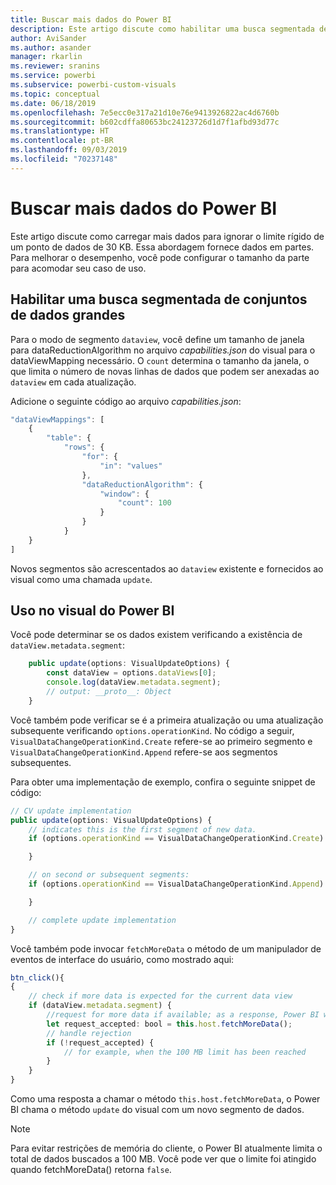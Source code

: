 ```yaml
---
title: Buscar mais dados do Power BI
description: Este artigo discute como habilitar uma busca segmentada de grandes conjuntos de altos para visuais do Power BI.
author: AviSander
ms.author: asander
manager: rkarlin
ms.reviewer: sranins
ms.service: powerbi
ms.subservice: powerbi-custom-visuals
ms.topic: conceptual
ms.date: 06/18/2019
ms.openlocfilehash: 7e5ecc0e317a21d10e76e9413926822ac4d6760b
ms.sourcegitcommit: b602cdffa80653bc24123726d1d7f1afbd93d77c
ms.translationtype: HT
ms.contentlocale: pt-BR
ms.lasthandoff: 09/03/2019
ms.locfileid: "70237148"
---
```

# <a name="fetch-more-data-from-power-bi"></a>Buscar mais dados do Power BI

Este artigo discute como carregar mais dados para ignorar o limite rígido de um ponto de dados de 30 KB. Essa abordagem fornece dados em partes. Para melhorar o desempenho, você pode configurar o tamanho da parte para acomodar seu caso de uso.  

## <a name="enable-a-segmented-fetch-of-large-datasets"></a>Habilitar uma busca segmentada de conjuntos de dados grandes

Para o modo de segmento `dataview`, você define um tamanho de janela para dataReductionAlgorithm no arquivo *capabilities.json* do visual para o dataViewMapping necessário. O `count` determina o tamanho da janela, o que limita o número de novas linhas de dados que podem ser anexadas ao `dataview` em cada atualização.

Adicione o seguinte código ao arquivo *capabilities.json*:

```typescript
"dataViewMappings": [
    {
        "table": {
            "rows": {
                "for": {
                    "in": "values"
                },
                "dataReductionAlgorithm": {
                    "window": {
                        "count": 100
                    }
                }
            }
    }
]
```

Novos segmentos são acrescentados ao `dataview` existente e fornecidos ao visual como uma chamada `update`.

## <a name="usage-in-the-power-bi-visual"></a>Uso no visual do Power BI

Você pode determinar se os dados existem verificando a existência de `dataView.metadata.segment`:

```typescript
    public update(options: VisualUpdateOptions) {
        const dataView = options.dataViews[0];
        console.log(dataView.metadata.segment);
        // output: __proto__: Object
    }
```

Você também pode verificar se é a primeira atualização ou uma atualização subsequente verificando `options.operationKind`. No código a seguir, `VisualDataChangeOperationKind.Create` refere-se ao primeiro segmento e `VisualDataChangeOperationKind.Append` refere-se aos segmentos subsequentes.

Para obter uma implementação de exemplo, confira o seguinte snippet de código:

```typescript
// CV update implementation
public update(options: VisualUpdateOptions) {
    // indicates this is the first segment of new data.
    if (options.operationKind == VisualDataChangeOperationKind.Create) {

    }

    // on second or subsequent segments:
    if (options.operationKind == VisualDataChangeOperationKind.Append) {

    }

    // complete update implementation
}
```

Você também pode invocar `fetchMoreData` o método de um manipulador de eventos de interface do usuário, como mostrado aqui:

```typescript
btn_click(){
{
    // check if more data is expected for the current data view
    if (dataView.metadata.segment) {
        //request for more data if available; as a response, Power BI will call update method
        let request_accepted: bool = this.host.fetchMoreData();
        // handle rejection
        if (!request_accepted) {
            // for example, when the 100 MB limit has been reached
        }
    }
}
```

Como uma resposta a chamar o método `this.host.fetchMoreData`, o Power BI chama o método `update` do visual com um novo segmento de dados.

> [!NOTE]
> Para evitar restrições de memória do cliente, o Power BI atualmente limita o total de dados buscados a 100 MB. Você pode ver que o limite foi atingido quando fetchMoreData() retorna `false`.

